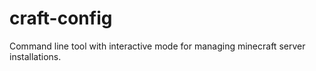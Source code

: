 # craft-config
Command line tool with interactive mode for managing minecraft server installations.
